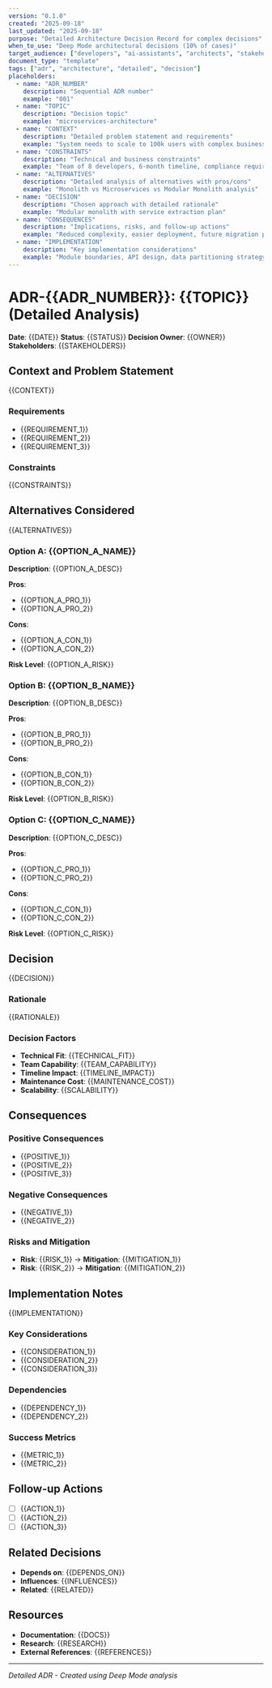 ```yaml
---
version: "0.1.0"
created: "2025-09-18"
last_updated: "2025-09-18"
purpose: "Detailed Architecture Decision Record for complex decisions"
when_to_use: "Deep Mode architectural decisions (10% of cases)"
target_audience: ["developers", "ai-assistants", "architects", "stakeholders"]
document_type: "template"
tags: ["adr", "architecture", "detailed", "decision"]
placeholders:
  - name: "ADR_NUMBER"
    description: "Sequential ADR number"
    example: "001"
  - name: "TOPIC"
    description: "Decision topic"
    example: "microservices-architecture"
  - name: "CONTEXT"
    description: "Detailed problem statement and requirements"
    example: "System needs to scale to 100k users with complex business logic"
  - name: "CONSTRAINTS"
    description: "Technical and business constraints"
    example: "Team of 8 developers, 6-month timeline, compliance requirements"
  - name: "ALTERNATIVES"
    description: "Detailed analysis of alternatives with pros/cons"
    example: "Monolith vs Microservices vs Modular Monolith analysis"
  - name: "DECISION"
    description: "Chosen approach with detailed rationale"
    example: "Modular monolith with service extraction plan"
  - name: "CONSEQUENCES"
    description: "Implications, risks, and follow-up actions"
    example: "Reduced complexity, easier deployment, future migration path"
  - name: "IMPLEMENTATION"
    description: "Key implementation considerations"
    example: "Module boundaries, API design, data partitioning strategy"
---
```


# ADR-{{ADR_NUMBER}}: {{TOPIC}} (Detailed Analysis)

**Date**: {{DATE}}
**Status**: {{STATUS}}
**Decision Owner**: {{OWNER}}
**Stakeholders**: {{STAKEHOLDERS}}

## Context and Problem Statement

{{CONTEXT}}

### Requirements
- {{REQUIREMENT_1}}
- {{REQUIREMENT_2}}
- {{REQUIREMENT_3}}

### Constraints
{{CONSTRAINTS}}

## Alternatives Considered

{{ALTERNATIVES}}

### Option A: {{OPTION_A_NAME}}
**Description**: {{OPTION_A_DESC}}

**Pros**:
- {{OPTION_A_PRO_1}}
- {{OPTION_A_PRO_2}}

**Cons**:
- {{OPTION_A_CON_1}}
- {{OPTION_A_CON_2}}

**Risk Level**: {{OPTION_A_RISK}}

### Option B: {{OPTION_B_NAME}}
**Description**: {{OPTION_B_DESC}}

**Pros**:
- {{OPTION_B_PRO_1}}
- {{OPTION_B_PRO_2}}

**Cons**:
- {{OPTION_B_CON_1}}
- {{OPTION_B_CON_2}}

**Risk Level**: {{OPTION_B_RISK}}

### Option C: {{OPTION_C_NAME}}
**Description**: {{OPTION_C_DESC}}

**Pros**:
- {{OPTION_C_PRO_1}}
- {{OPTION_C_PRO_2}}

**Cons**:
- {{OPTION_C_CON_1}}
- {{OPTION_C_CON_2}}

**Risk Level**: {{OPTION_C_RISK}}

## Decision

{{DECISION}}

### Rationale
{{RATIONALE}}

### Decision Factors
- **Technical Fit**: {{TECHNICAL_FIT}}
- **Team Capability**: {{TEAM_CAPABILITY}}
- **Timeline Impact**: {{TIMELINE_IMPACT}}
- **Maintenance Cost**: {{MAINTENANCE_COST}}
- **Scalability**: {{SCALABILITY}}

## Consequences

### Positive Consequences
- {{POSITIVE_1}}
- {{POSITIVE_2}}
- {{POSITIVE_3}}

### Negative Consequences
- {{NEGATIVE_1}}
- {{NEGATIVE_2}}

### Risks and Mitigation
- **Risk**: {{RISK_1}} → **Mitigation**: {{MITIGATION_1}}
- **Risk**: {{RISK_2}} → **Mitigation**: {{MITIGATION_2}}

## Implementation Notes

{{IMPLEMENTATION}}

### Key Considerations
- {{CONSIDERATION_1}}
- {{CONSIDERATION_2}}
- {{CONSIDERATION_3}}

### Dependencies
- {{DEPENDENCY_1}}
- {{DEPENDENCY_2}}

### Success Metrics
- {{METRIC_1}}
- {{METRIC_2}}

## Follow-up Actions

- [ ] {{ACTION_1}}
- [ ] {{ACTION_2}}
- [ ] {{ACTION_3}}

## Related Decisions

- **Depends on**: {{DEPENDS_ON}}
- **Influences**: {{INFLUENCES}}
- **Related**: {{RELATED}}

## Resources

- **Documentation**: {{DOCS}}
- **Research**: {{RESEARCH}}
- **External References**: {{REFERENCES}}

---
*Detailed ADR - Created using Deep Mode analysis*